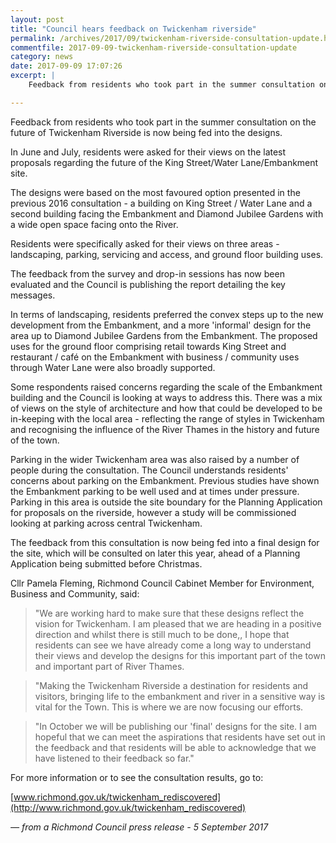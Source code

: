 ```yaml
---
layout: post
title: "Council hears feedback on Twickenham riverside"
permalink: /archives/2017/09/twickenham-riverside-consultation-update.html
commentfile: 2017-09-09-twickenham-riverside-consultation-update
category: news
date: 2017-09-09 17:07:26
excerpt: |
    Feedback from residents who took part in the summer consultation on the future of Twickenham Riverside is now being fed into the designs.

---
```


Feedback from residents who took part in the summer consultation on the future of Twickenham Riverside is now being fed into the designs.

In June and July, residents were asked for their views on the latest proposals regarding the future of the King Street/Water Lane/Embankment site.

The designs were based on the most favoured option presented in the previous 2016 consultation - a building on King Street / Water Lane and a second building facing the Embankment and Diamond Jubilee Gardens with a wide open space facing onto the River.

Residents were specifically asked for their views on three areas - landscaping, parking, servicing and access, and ground floor building uses.

The feedback from the survey and drop-in sessions has now been evaluated and the Council is publishing the report detailing the key messages.

In terms of landscaping, residents preferred the convex steps up to the new development from the Embankment, and a more 'informal' design for the area up to Diamond Jubilee Gardens from the Embankment. The proposed uses for the ground floor comprising retail towards King Street and restaurant / caf&#233; on the Embankment with business / community uses through Water Lane were also broadly supported.

Some respondents raised concerns regarding the scale of the Embankment building and the Council is looking at ways to address this. There was a mix of views on the style of architecture and how that could be developed to be in-keeping with the local area - reflecting the range of styles in Twickenham and recognising the influence of the River Thames in the history and future of the town.

Parking in the wider Twickenham area was also raised by a number of people during the consultation. The Council understands residents' concerns about parking on the Embankment. Previous studies have shown the Embankment parking to be well used and at times under pressure. Parking in this area is outside the site boundary for the Planning Application for proposals on the riverside, however a study will be commissioned looking at parking across central Twickenham.

The feedback from this consultation is now being fed into a final design for the site, which will be consulted on later this year, ahead of a Planning Application being submitted before Christmas.

Cllr Pamela Fleming, Richmond Council Cabinet Member for Environment, Business and Community, said:

> "We are working hard to make sure that these designs reflect the vision for Twickenham. I am pleased that we are heading in a positive direction and whilst there is still much to be done,, I hope that residents can see we have already come a long way to understand their views and develop the designs for this important part of the town and important part of River Thames.

> "Making the Twickenham Riverside a destination for residents and visitors, bringing life to the embankment and river in a sensitive way is vital for the Town. This is where we are now focusing our efforts.

> "In October we will be publishing our 'final' designs for the site. I am hopeful that we can meet the aspirations that residents have set out in the feedback and that residents will be able to acknowledge that we have listened to their feedback so far."


For more information or to see the consultation results, go to:

[www.richmond.gov.uk/twickenham_rediscovered](http://www.richmond.gov.uk/twickenham_rediscovered)

<cite>&mdash; from a Richmond Council press release - 5 September 2017</cite>
